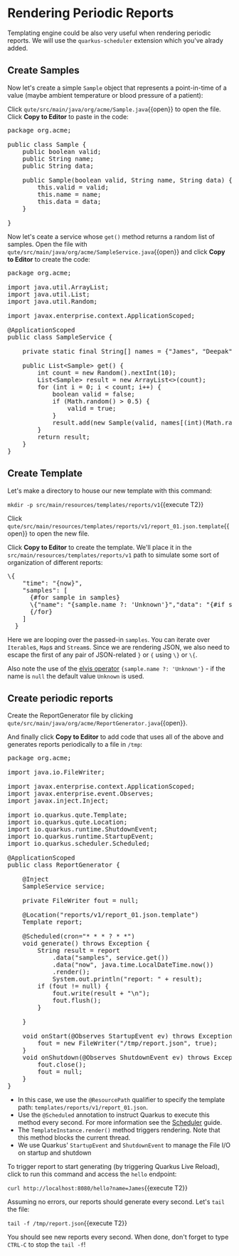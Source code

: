 # Rendering Periodic Reports

Templating engine could be also very useful when rendering periodic reports. We will use the `quarkus-scheduler` extension which you've alrady added.

## Create Samples

Now let's create a simple `Sample` object that represents a point-in-time of a value (maybe ambient temperature or blood pressure of a patient):

Click `qute/src/main/java/org/acme/Sample.java`{{open}} to open the file. Click **Copy to Editor** to paste in the code:

<pre class="file" data-filename="./qute/src/main/java/org/acme/Sample.java" data-target="replace">
package org.acme;

public class Sample {
    public boolean valid;
    public String name;
    public String data;

    public Sample(boolean valid, String name, String data) {
        this.valid = valid;
        this.name = name;
        this.data = data;
    }

}
</pre>

Now let's ceate a service whose `get()` method returns a random list of samples. Open the file with `qute/src/main/java/org/acme/SampleService.java`{{open}} and click **Copy to Editor** to create the code:

<pre class="file" data-filename="./qute/src/main/java/org/acme/SampleService.java" data-target="replace">
package org.acme;

import java.util.ArrayList;
import java.util.List;
import java.util.Random;

import javax.enterprise.context.ApplicationScoped;

@ApplicationScoped
public class SampleService {

    private static final String[] names = {&quot;James&quot;, &quot;Deepak&quot;, &quot;Daniel&quot;, &quot;Shaaf&quot;, &quot;Jeff&quot;, &quot;Sally&quot;};

    public List&lt;Sample&gt; get() {
        int count = new Random().nextInt(10);
        List&lt;Sample&gt; result = new ArrayList&lt;&gt;(count);
        for (int i = 0; i &lt; count; i++) {
            boolean valid = false;
            if (Math.random() &gt; 0.5) {
                valid = true;
            }
            result.add(new Sample(valid, names[(int)(Math.random() * names.length)], Math.random() + &quot;&quot;));
        }
        return result;
    }
}
</pre>

## Create Template

Let's make a directory to house our new template with this command:

`mkdir -p src/main/resources/templates/reports/v1`{{execute T2}}

Click `qute/src/main/resources/templates/reports/v1/report_01.json.template`{{open}} to open the new file.

Click **Copy to Editor** to create the template. We'll place it in the `src/main/resources/templates/reports/v1` path to simulate some sort of organization of different reports:

<pre class="file" data-filename="./qute/src/main/resources/templates/reports/v1/report_01.json.template" data-target="replace">
\{
    "time": "{now}",
    "samples": [
      {#for sample in samples}
      \{"name": "{sample.name ?: 'Unknown'}","data": "{#if sample.valid}{sample.data}{#else}--Invalid--{/if}"}{#if count < samples.size },{/if}
      {/for}
    ]
  }
</pre>

Here we are looping over the passed-in `samples`. You can iterate over `Iterable`s, `Map`s and `Stream`s. Since we are rendering JSON, we also need to escape the first of any pair of JSON-related `}` or `{` using `\}` or `\{`.

Also note the use of the [elvis operator](https://en.wikipedia.org/wiki/Elvis_operator) `{sample.name ?: 'Unknown'}` - if the name is `null` the default value `Unknown` is used.

## Create periodic reports

Create the ReportGenerator file by clicking `qute/src/main/java/org/acme/ReportGenerator.java`{{open}}.

And finally click **Copy to Editor** to add code that uses all of the above and generates reports periodically to a file in `/tmp`:

<pre class="file" data-filename="./qute/src/main/java/org/acme/ReportGenerator.java" data-target="replace">
package org.acme;

import java.io.FileWriter;

import javax.enterprise.context.ApplicationScoped;
import javax.enterprise.event.Observes;
import javax.inject.Inject;

import io.quarkus.qute.Template;
import io.quarkus.qute.Location;
import io.quarkus.runtime.ShutdownEvent;
import io.quarkus.runtime.StartupEvent;
import io.quarkus.scheduler.Scheduled;

@ApplicationScoped
public class ReportGenerator {

    @Inject
    SampleService service;

    private FileWriter fout = null;

    @Location("reports/v1/report_01.json.template")
    Template report;

    @Scheduled(cron="* * * ? * *")
    void generate() throws Exception {
        String result = report
            .data("samples", service.get())
            .data("now", java.time.LocalDateTime.now())
            .render();
            System.out.println("report: " + result);
        if (fout != null) {
            fout.write(result + "\n");
            fout.flush();
        }

    }

    void onStart(@Observes StartupEvent ev) throws Exception {
        fout = new FileWriter("/tmp/report.json", true);
    }
    void onShutdown(@Observes ShutdownEvent ev) throws Exception {
        fout.close();
        fout = null;
    }
}
</pre>

* In this case, we use the `@ResourcePath` qualifier to specify the template path: `templates/reports/v1/report_01.json`.
* Use the `@Scheduled` annotation to instruct Quarkus to execute this method every second. For more information see the [Scheduler](https://quarkus.io/guides/scheduler) guide.
* The `TemplateInstance.render()` method triggers rendering. Note that this method blocks the current thread.
* We use Quarkus' `StartupEvent` and `ShutdownEvent` to manage the File I/O on startup and shutdown

To trigger report to start generating (by triggering Quarkus Live Reload), click to run this command and access the `hello` endpoint:

`curl http://localhost:8080/hello?name=James`{{execute T2}}

Assuming no errors, our reports should generate every second. Let's `tail` the file:

`tail -f /tmp/report.json`{{execute T2}}

You should see new reports every second. When done, don't forget to type `CTRL-C` to stop the `tail -f`!

